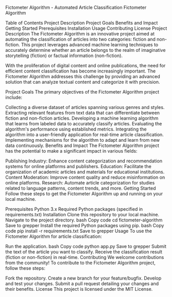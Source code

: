 Fictometer Algorithm - Automated Article Classification
Fictometer Algorithm

Table of Contents
Project Description
Project Goals
Benefits and Impact
Getting Started
Prerequisites
Installation
Usage
Contributing
License
Project Description
The Fictometer Algorithm is an innovative project aimed at automating the classification of articles into two categories: fiction and non-fiction. This project leverages advanced machine learning techniques to accurately determine whether an article belongs to the realm of imaginative storytelling (fiction) or factual information (non-fiction).

With the proliferation of digital content and online publications, the need for efficient content classification has become increasingly important. The Fictometer Algorithm addresses this challenge by providing an advanced solution that can analyze textual content and categorize it with precision.

Project Goals
The primary objectives of the Fictometer Algorithm project include:

Collecting a diverse dataset of articles spanning various genres and styles.
Extracting relevant features from text data that can differentiate between fiction and non-fiction articles.
Developing a machine learning algorithm that learns from labeled data to accurately classify articles.
Evaluating the algorithm's performance using established metrics.
Integrating the algorithm into a user-friendly application for real-time article classification.
Implementing mechanisms for the algorithm to adapt and learn from new data continuously.
Benefits and Impact
The Fictometer Algorithm project has the potential to make a significant impact in various fields:

Publishing Industry: Enhance content categorization and recommendation systems for online platforms and publishers.
Education: Facilitate the organization of academic articles and materials for educational institutions.
Content Moderation: Improve content quality and reduce misinformation on online platforms.
Research: Automate article categorization for studies related to language patterns, content trends, and more.
Getting Started
Follow these steps to get the Fictometer Algorithm up and running on your local machine.

Prerequisites
Python 3.x
Required Python packages (specified in requirements.txt)
Installation
Clone this repository to your local machine.
Navigate to the project directory.
bash
Copy code
cd fictometer-algorithm
Save to grepper
Install the required Python packages using pip.
bash
Copy code
pip install -r requirements.txt
Save to grepper
Usage
To use the Fictometer Algorithm for article classification:

Run the application.
bash
Copy code
python app.py
Save to grepper
Submit the text of the article you want to classify.
Receive the classification result (fiction or non-fiction) in real-time.
Contributing
We welcome contributions from the community! To contribute to the Fictometer Algorithm project, follow these steps:

Fork the repository.
Create a new branch for your feature/bugfix.
Develop and test your changes.
Submit a pull request detailing your changes and their benefits.
License
This project is licensed under the MIT License.
